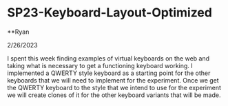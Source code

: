 # SP23-Keyboard-Layout-Optimized

**Ryan 

2/26/2023

I spent this week finding examples of virtual keyboards on the web and taking what is necessary to get a functioning keyboard working. I implemented a QWERTY style keyboard as a starting point for the other keyboards that we will need to implement for the experiment. Once we get the QWERTY keyboard to the style that we intend to use for the experiment we will create clones of it for the other keyboard variants that will be made.
